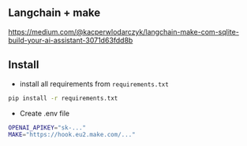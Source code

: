 ## Langchain + make
https://medium.com/@kacperwlodarczyk/langchain-make-com-sqlite-build-your-ai-assistant-3071d63fdd8b

## Install
- install all requirements from `requirements.txt`
```bash
pip install -r requirements.txt
```
- Create .env file 
```bash
OPENAI_APIKEY="sk-..."
MAKE="https://hook.eu2.make.com/..."
```
